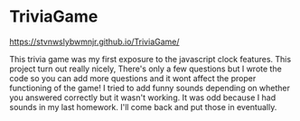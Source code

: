 # TriviaGame
https://stvnwslybwmnjr.github.io/TriviaGame/

This trivia game was my first exposure to the javascript clock features. This project turn out really nicely, There's only a few questions but I wrote the code so you can add more questions and it wont affect the proper functioning of the game! I tried to add funny sounds depending on whether you answered correctly but it wasn't working. It was odd because I had sounds in my last homework. I'll come back and put those in eventually.

